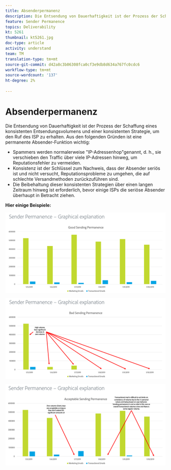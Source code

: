 ```yaml
---
title: Absenderpermanenz
description: Die Entsendung von Dauerhaftigkeit ist der Prozess der Schaffung eines konsistenten Entsendungsvolumens und einer konsistenten Strategie, um den Ruf des ISP zu erhalten.
feature: Sender Permanence
topics: Deliverability
kt: 5261
thumbnail: kt5261.jpg
doc-type: article
activity: understand
team: TM
translation-type: tm+mt
source-git-commit: d42a8c3b06308fca0cf3e9db8d634a767fc0cdc6
workflow-type: tm+mt
source-wordcount: '137'
ht-degree: 2%

---
```



# Absenderpermanenz

Die Entsendung von Dauerhaftigkeit ist der Prozess der Schaffung eines konsistenten Entsendungsvolumens und einer konsistenten Strategie, um den Ruf des ISP zu erhalten. Aus den folgenden Gründen ist eine permanente Absender-Funktion wichtig:

* Spammers werden normalerweise &quot;IP-Adressenhop&quot;genannt, d. h., sie verschieben den Traffic über viele IP-Adressen hinweg, um Reputationsfehler zu vermeiden.
* Konsistenz ist der Schlüssel zum Nachweis, dass der Absender seriös ist und nicht versucht, Reputationsprobleme zu umgehen, die auf schlechte Versandmethoden zurückzuführen sind.
* Die Beibehaltung dieser konsistenten Strategien über einen langen Zeitraum hinweg ist erforderlich, bevor einige ISPs die seriöse Absender überhaupt in Betracht ziehen.

**Hier einige Beispiele:**

![Gute Entsendungsbeständigkeit](assets/Sender_Permanence_1.png)

![Schlechte Bereitschaftszeit beim Senden](assets/Sender_Permanence_2.png)

![Zulässige Entsendungsbeständigkeit](assets/Sender_Permanence_3.png)
